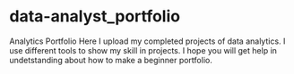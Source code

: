 # data-analyst_portfolio
Analytics Portfolio
Here I upload my completed projects of data analytics. I use different tools to show my skill in projects. I hope you will get help in undetstanding about how to make a beginner portfolio.
